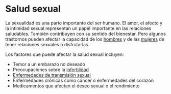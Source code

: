 Salud sexual
============


La sexualidad es una parte importante del ser humano. El amor, el afecto y la intimidad sexual representan un papel importante en las relaciones saludables. También contribuyen con su sentido del bienestar. Pero algunos trastornos pueden afectar la capacidad de los [hombres](https://medlineplus.gov/spanish/sexualproblemsinmen.html) y de las [mujeres](https://medlineplus.gov/spanish/sexualproblemsinwomen.html) de tener relaciones sexuales o disfrutarlas. 


Los factores que puede afectar la salud sexual incluyen:

* Temor a un embarazo no deseado
* Preocupaciones sobre la [infertilidad](https://medlineplus.gov/spanish/infertility.html)
* [Enfermedades de transmisión sexual](https://medlineplus.gov/spanish/sexuallytransmitteddiseases.html)
* Enfermedades crónicas como cáncer o enfermedades del corazón
* Medicamentos que afectan el deseo sexual o el rendimiento
